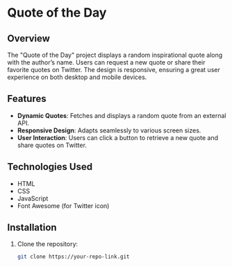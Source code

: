 # Quote of the Day

## Overview
The "Quote of the Day" project displays a random inspirational quote along with the author’s name. Users can request a new quote or share their favorite quotes on Twitter. The design is responsive, ensuring a great user experience on both desktop and mobile devices.

## Features
- **Dynamic Quotes**: Fetches and displays a random quote from an external API.
- **Responsive Design**: Adapts seamlessly to various screen sizes.
- **User Interaction**: Users can click a button to retrieve a new quote and share quotes on Twitter.

## Technologies Used
- HTML
- CSS
- JavaScript
- Font Awesome (for Twitter icon)

## Installation
1. Clone the repository:
   ```bash
   git clone https://your-repo-link.git
